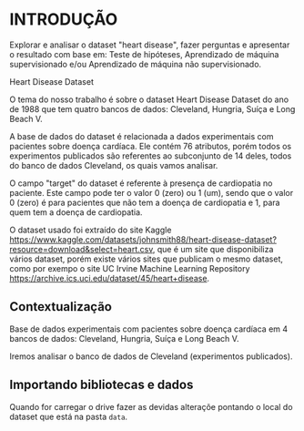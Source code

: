 # INTRODUÇÃO
Explorar e analisar o dataset  "heart disease", fazer perguntas e apresentar o resultado com base em:  Teste de hipóteses, Aprendizado de máquina supervisionado e/ou Aprendizado de máquina não supervisionado.  

Heart Disease Dataset  

O tema do nosso trabalho é sobre o dataset Heart Disease Dataset do ano de 1988 que tem quatro bancos de dados: Cleveland, Hungria, Suíça e Long Beach V.  

A base de dados do dataset é relacionada a dados experimentais com pacientes sobre doença cardíaca. Ele contém 76 atributos, porém todos os experimentos publicados são referentes ao subconjunto de 14 deles, todos do banco de dados Cleveland, os quais vamos analisar.  

O campo "target" do dataset é referente à presença de cardiopatia no paciente. Este campo pode ter o valor 0 (zero) ou 1 (um), sendo que o valor 0 (zero) é para pacientes que não tem a doença de cardiopatia e 1, para quem tem a doença de cardiopatia.  

O dataset usado foi extraído do site Kaggle https://www.kaggle.com/datasets/johnsmith88/heart-disease-dataset?resource=download&select=heart.csv, que é um site que disponibiliza vários dataset, porém existe vários sites que publicam o mesmo dataset, como por exempo o site UC Irvine Machine Learning Repository https://archive.ics.uci.edu/dataset/45/heart+disease.  

## Contextualização

Base de dados experimentais com pacientes sobre doença cardíaca em 4 bancos de dados: Cleveland, Hungria, Suíça e Long Beach V.  

Iremos analisar o banco de dados de Cleveland (experimentos publicados).  

## Importando bibliotecas e dados

Quando for carregar o drive fazer as devidas alteraçõe pontando o local do dataset que está na pasta `data`.  
